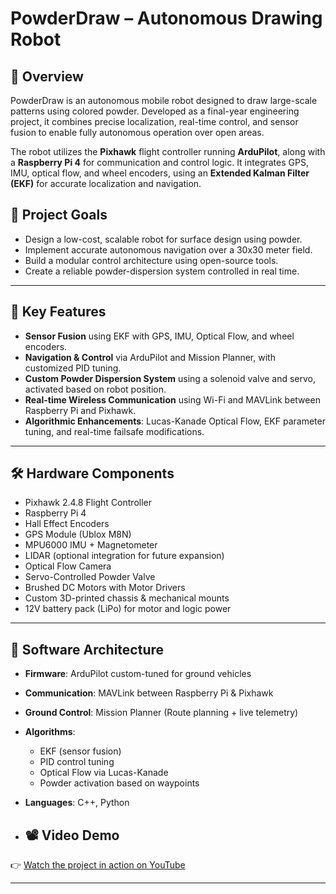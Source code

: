 # PowderDraw – Autonomous Drawing Robot

## 📌 Overview
PowderDraw is an autonomous mobile robot designed to draw large-scale patterns using colored powder. Developed as a final-year engineering project, it combines precise localization, real-time control, and sensor fusion to enable fully autonomous operation over open areas.

The robot utilizes the **Pixhawk** flight controller running **ArduPilot**, along with a **Raspberry Pi 4** for communication and control logic.
It integrates GPS, IMU, optical flow, and wheel encoders, using an **Extended Kalman Filter (EKF)** for accurate localization and navigation.

## 🎯 Project Goals
- Design a low-cost, scalable robot for surface design using powder.
- Implement accurate autonomous navigation over a 30x30 meter field.
- Build a modular control architecture using open-source tools.
- Create a reliable powder-dispersion system controlled in real time.

---

## 🧠 Key Features
- **Sensor Fusion** using EKF with GPS, IMU, Optical Flow, and wheel encoders.
- **Navigation & Control** via ArduPilot and Mission Planner, with customized PID tuning.
- **Custom Powder Dispersion System** using a solenoid valve and servo, activated based on robot position.
- **Real-time Wireless Communication** using Wi-Fi and MAVLink between Raspberry Pi and Pixhawk.
- **Algorithmic Enhancements**: Lucas-Kanade Optical Flow, EKF parameter tuning, and real-time failsafe modifications.

---

## 🛠️ Hardware Components
- Pixhawk 2.4.8 Flight Controller
- Raspberry Pi 4
- Hall Effect Encoders
- GPS Module (Ublox M8N)
- MPU6000 IMU + Magnetometer
- LIDAR (optional integration for future expansion)
- Optical Flow Camera
- Servo-Controlled Powder Valve
- Brushed DC Motors with Motor Drivers
- Custom 3D-printed chassis & mechanical mounts
- 12V battery pack (LiPo) for motor and logic power

---

## 🧰 Software Architecture
- **Firmware**: ArduPilot custom-tuned for ground vehicles
- **Communication**: MAVLink between Raspberry Pi & Pixhawk
- **Ground Control**: Mission Planner (Route planning + live telemetry)
- **Algorithms**:
  - EKF (sensor fusion)
  - PID control tuning
  - Optical Flow via Lucas-Kanade
  - Powder activation based on waypoints
- **Languages**: C++, Python

- ## 📽️ Video Demo
👉 [Watch the project in action on YouTube](https://youtu.be/O9t15PjKslc)

---


